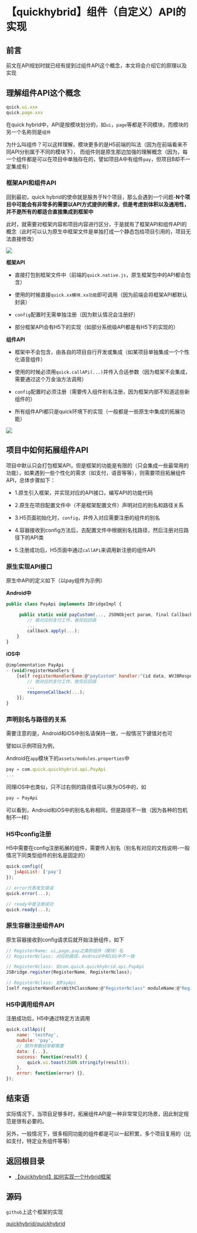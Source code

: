 # 【quickhybrid】组件（自定义）API的实现

## 前言

前文在API规划时就已经有提到过组件API这个概念，本文将会介绍它的原理以及实现

## 理解组件API这个概念

```js
quick.ui.xxx
quick.page.xxx
```

在quick hybrid中，API是按模块划分的，如`ui`，`page`等都是不同模块，而模块的另一个名称则是`组件`

为什么叫组件？可以这样理解，模块更多的是H5前端的叫法（因为在前端看来不同API分别属于不同的模块下），
而组件则是原生那边加强的理解概念（因为，每一个组件都是可以在项目中单独存在的，譬如项目A中有组件`pay`，但项目B却不一定集成有）

### 框架API和组件API

回到最初，quick hybrid的使命就是服务于N个项目，那么会遇到一个问题-__N个项目中可能会有非常多的需要以API方式提供的需求，但是考虑到体积以及通用性，并不是所有的都适合直接集成到框架中__

此时，就需要对框架内容和项目内容进行区分，于是就有了框架API和组件API的概念（此时可以认为原生中框架文件是单独打成一个静态包给项目引用的，项目无法直接修改）

![](images/quick_apicomponents.png)

__框架API__

- 直接打包到框架文件中（前端的`quick.native.js`，原生框架包中的API都会包含）

- 使用的时候直接`quick.xx模块.xx功能`即可调用（因为前端会将框架API都默认封装）

- `config`配置时无需单独注册（因为默认情况会注册好）

- 部分框架API会有H5下的实现（如部分系统级API都是有H5下的实现的）

__组件API__

- 框架中不会包含，由各自的项目自行开发或集成（如某项目单独集成一个个性化语音组件）

- 使用的时候必须用`quick.callAPi(...)`并传入合适参数（因为框架不会集成，需要通过这个万金油方法调用）

- `config`配置时必须注册（需要传入组件别名注册，因为框架内部不知道这些新组件的）

- 所有组件API都只是quick环境下的实现（一般都是一些原生中集成的拓展功能）

![](images/quick_apicomponents2.png)

## 项目中如何拓展组件API

项目中默认只会打包框架API，但是框架的功能是有限的（只会集成一些最常用的功能），如果遇到一些个性化的需求（如支付，语音等等），则需要项目拓展组件API，总体步骤如下：

- 1.原生引入框架，并实现对应的API接口，编写API的功能代码

- 2.原生在项目配置文件中（不是框架配置文件）声明对应的别名和路径关系

- 3.H5页面初始化时，`config`，并传入对应需要注册的组件的别名

- 4.容器接收到config方法后，去配置文件中根据别名找路径，然后注册对应路径下的API类

- 5.注册成功后，H5页面中通过`callAPi`来调用新注册的组件API

### 原生实现API接口

原生中API的定义如下（以pay组件为示例）

__Android中__

```js
public class PayApi implements IBridgeImpl {

     public static void payCustom(..., JSONObject param, final Callback callback) {
        // 做对应的支付工作，做完后回调
        ...
        callback.apply(...);
    }
}
```

__iOS中__

```js
@implementation PayApi
- (void)registerHandlers {
    [self registerHandlerName:@"payCustom" handler:^(id data, WVJBResponseCallback responseCallback) {
        // 做对应的支付工作，做完后回调
        ...
        responseCallback(...);
    }];
}
```

### 声明别名与路径的关系

需要注意的是，Android和iOS中别名请保持一致，一般情况下键值对也可

譬如以示例项目为例，

Android在`app`模块下的`assets/modules.properties`中

```js
pay = com.quick.quickhybrid.api.PayApi
...
```

同理iOS中也类似，只不过右侧的路径值可以换为iOS中的，如

```js
pay = PayApi
```

可以看到，Android和iOS中的别名名称相同，但是路径不一致（因为各种的包机制不一样）

### H5中config注册

H5中需要在config注册拓展的组件，需要传入别名（别名有对应的文档说明-一般情况下同类型组件的别名是固定的）

```js
quick.config({
   jsApiList: ['pay']
});

// error代表发生错误
quick.error(...);

// ready中是注册成功
quick.ready(...);
```

### 原生容器注册组件API

原生容器接收到config请求后就开始注册组件，如下

```js
// RegisterName: ui,page,pay之类的组件（模块）名
// RegisterNclass: 对应的路径，Android中和iOS中不一致

// RegisterNclass: 如com.quick.quickhybrid.api.PayApi
JSBridge.register(RegisterName, RegisterNclass);
```

```js
// RegisterNclass: 如PayApi
[self registerHandlersWithClassName:@"RegisterNclass" moduleName:@"RegisterName"];
```

### H5中调用组件API

注册成功后，H5中通过特定方法调用

```js
quick.callApi({
    name: 'testPay',
    mudule: 'pay',
    // 额外参数经常都需要
    data: {...},
    success: function(result) {
        quick.ui.toast(JSON.stringify(result));
    },
    error: function(error) {},
});
```

## 结束语

实际情况下，当项目足够多时，拓展组件API是一种非常常见的场景，因此制定规范是很有必要的。

另外，一般情况下，很多相同功能的组件都是可以一起积累，多个项目复用的（比如支付，特定业务组件等等）

## 返回根目录

- [【quickhybrid】如何实现一个Hybrid框架](../quickhybrid_preface/quickhybrid_preface.md)

## 源码

`github`上这个框架的实现

[quickhybrid/quickhybrid](https://github.com/quickhybrid/quickhybrid)
